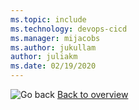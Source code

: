 ```yaml
---
ms.topic: include
ms.technology: devops-cicd
ms.manager: mijacobs
ms.author: jukullam
author: juliakm
ms.date: 02/19/2020
---
```


![Go back](../media/goback1.png)
[Back to overview](../overview-rm2015.md)

